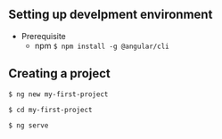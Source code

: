 
## Setting up develpment environment
+ Prerequisite
  - npm
`
 $ npm install -g @angular/cli
`
## Creating a project
`
$ ng new my-first-project  
`  

`
$ cd my-first-project  
`  

`
$ ng serve  
`
